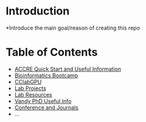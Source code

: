 # Introduction

\*Introduce the main goal/reason of creating this repo

# Table of Contents
- [ACCRE Quick Start and Useful Information](ACCRE%20Quick%20Start/Map%20of%20Contents.md)
- [Bioinformatics Bootcamp](Bioinformatics%20Bootcamp/Map%20of%20Contents.md)
- [CClabGPU](CClabGPU/README.md)
- [Lab Projects](Lab%20Projects/Map%20of%20Contents.md)
- [Lab Resources](Lab%20Resources/Map%20of%20Contents.md)
- [Vandy PhD Useful Info](Vandy%PhD%Useful%Info/README.md)
- [Conference and Journals](Conference%20and%20Journals/Map%20of%20Contents.md)
- ...
